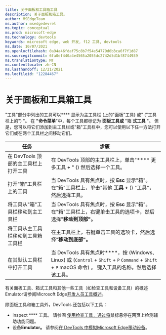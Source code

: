 ```yaml
---
title: 关于面板和工具箱工具
description: 关于面板和箱工具。
author: MSEdgeTeam
ms.author: msedgedevrel
ms.topic: conceptual
ms.prod: microsoft-edge
ms.technology: devtools
keywords: microsoft edge, web 开发, f12 工具, devtools
ms.date: 10/07/2021
ms.openlocfilehash: 0a94a46fdaf75c8b7f54e54779d0b3ca6f7f1d87
ms.sourcegitcommit: 6fa0ef440a4e4565a2055dc2742d5d1bf8744939
ms.translationtype: MT
ms.contentlocale: zh-CN
ms.lasthandoff: 12/21/2021
ms.locfileid: "12284467"
---
```

# <a name="about-panel-and-drawer-tools"></a>关于面板和工具箱工具

"工具"部分中列出的工具可以**** 显示为主工具栏 (上的"面板"工具) 或" ("工具栏上的") "。  在 **"命令菜单**"中，每个工具都标记为 **面板工具或** "箱 **式工具** "。  但是，您可以将它们添加到主工具栏或"箱"工具栏中，您可以使用以下任一方法打开它们或在两个工具栏之间移动它们。

<!-- Use the **More Tools** (**+**) menu to select any of the Panel tools or Drawer tools.  The **More Tools** menu appears in two places:
*  On the main toolbar at the top of DevTools (where _Panel_ tools usually go).
*  On the **Drawer** toolbar (where _Drawer_ tools usually go). -->

| 任务 | 步骤 |
| --- | --- |
| 在 DevTools 顶部的主工具栏上打开工具 | 在 DevTools 顶部的主工具栏上，单击"**** 更多工具 **+** " () 然后选择一个工具。 |
| 打开"箱"工具栏上的工具 | 当 DevTools 具有焦点时，按 **Esc** 显示"箱"。  在"箱"工具栏上，单击"其他 **工具** **+** () "工具"，然后选择工具。 |
| 将工具从"箱"工具栏移动到主工具栏 | 当 DevTools 具有焦点时，按 **Esc** 显示"箱"。  在"箱"工具栏上，右键单击工具的选项卡，然后选择"**移动到顶部"。** |
| 将工具从主工具栏移动到工具箱工具栏 | 在主工具栏上，右键单击工具的选项卡，然后选择"**移动到底部"。** |
| 在其默认工具栏中打开工具 | 当 DevTools 具有焦点时****，按 (Windows、Linux) 或 (`Control` + `Shift` + `P` `Command` + `Shift` + `P` macOS 命令) 。  键入工具的名称，然后选择该工具。 |

有关面板工具、箱式工具和其他一些工具（如检查工具和设备工具）的概述Emulator请参阅Microsoft Edge[开发人员工具概述](index.md)。

除面板工具和箱工具外，DevTools 还包括以下工具：
*  Inspect **** 工具。  请参阅 [使用检查工具，通过将](accessibility/test-inspect-tool.md)鼠标悬停在网页上检测辅助功能问题。
*  设备**Emulator。**  请参阅[在 DevTools 中模拟Microsoft Edge移动设备](device-mode/index.md)。
<!-- *  The **Command Menu**.  See [Run commands with the Microsoft Edge DevTools Command Menu](command-menu/index.md). -->
